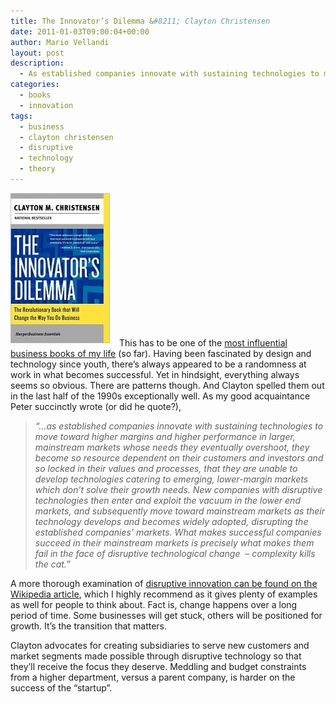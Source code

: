```yaml
---
title: The Innovator’s Dilemma &#8211; Clayton Christensen
date: 2011-01-03T09:00:04+00:00
author: Mario Vellandi
layout: post
description:
  - As established companies innovate with sustaining technologies to move toward higher margins and higher performance in larger, mainstream markets...
categories:
  - books
  - innovation
tags:
  - business
  - clayton christensen
  - disruptive
  - technology
  - theory
---
```

[<img class="alignleft size-full wp-image-5539" style="margin-right: 15px; margin-bottom: 5px;" title="Innovators-Dilemma-clayton-christensen" src="../wp-content/uploads/2010/12/Innovators-Dilemma-cover-159x240.jpg" alt="book innovators dilemma by clayton christensen" width="159" height="240" />](http://www.amazon.com/gp/product/0060521996?ie=UTF8&tag=melodinmarke-20&linkCode=as2&camp=1789&creative=390957&creativeASIN=0060521996)This has to be one of the [most influential business books of my life](http://www.amazon.com/gp/product/0060521996?ie=UTF8&tag=melodinmarke-20&linkCode=as2&camp=1789&creative=390957&creativeASIN=0060521996) (so far). Having been fascinated by design and technology since youth, there&#8217;s always appeared to be a randomness at work in what becomes successful. Yet in hindsight, everything always seems so obvious. There are patterns though. And Clayton spelled them out in the last half of the 1990s exceptionally well. As my good acquaintance Peter succinctly wrote (or did he quote?),

> *&#8220;&#8230;as established companies innovate with sustaining technologies to move toward higher margins and higher performance in larger, mainstream markets whose needs they eventually overshoot, they become so resource dependent on their customers and investors and so locked in their values and processes, that they are unable to develop technologies catering to emerging, lower-margin markets which don’t solve their growth needs. New companies with disruptive technologies then enter and exploit the vacuum in the lower end markets, and subsequently move toward mainstream markets as their technology develops and becomes widely adopted, disrupting the established companies’ markets. What makes successful companies succeed in their mainstream markets is precisely what makes them fail in the face of disruptive technological change  – complexity kills the cat.&#8221;*

A more thorough examination of [disruptive innovation can be found on the Wikipedia article](http://en.wikipedia.org/wiki/Disruptive_technology), which I highly recommend as it gives plenty of examples as well for people to think about. Fact is, change happens over a long period of time. Some businesses will get stuck, others will be positioned for growth. It&#8217;s the transition that matters.

Clayton advocates for creating subsidiaries to serve new customers and market segments made possible through disruptive technology so that they&#8217;ll receive the focus they deserve. Meddling and budget constraints from a higher department, versus a parent company, is harder on the success of the &#8220;startup&#8221;.
